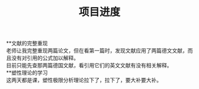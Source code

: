 ﻿---
layout: article
title: 项目进度
mathjax: true
key: 2018-07-04-diary
---
**文献的完整重现   
  老师让我完整重现两篇论文，但在看第一篇时，发现文献应用了两篇德文文献，而且没有对引用的公式加以解释。   
  目前只能先查那两篇德国文献，看引用它们的英文文献有没有相关解释。   
**塑性理论的学习   
  这两天都是课，塑性极限分析理论拉下了，拉下了，要大补要大补。
